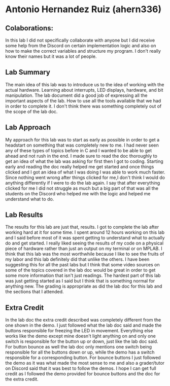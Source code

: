 # Antonio Hernandez Ruiz (ahern336)

## Colaborations:
 
 In this lab I did not specifically collaborate with anyone but I did receive some help from the Discord on certain implementation logic and also on how to make the correct variables and structure my program. I don't really know their names but it was a lot of people.


 ## Lab Summary

 The main idea of this lab was to introduce us to the idea of working with the actual hardware. Learning about interrupts, LED displays, hardware, and bit manipulation. The lab document did a good job of expressing all the important aspects of the lab. How to use all the tools available that we had in order to complete it. I don't think there was something completely out of the scope of the lab doc.


 ## Lab Approach

 My approach for this lab was to start as early as possible in order to get a headstart on something that was completely new to me. I had never seen any of these types of topics before in C and I wanted to be able to get ahead and not rush in the end. I made sure to read the doc thoroughly to get an idea of what the lab was asking for first then I got to coding. Starting early and reading the doc really helped me get started and once things clicked and I got an idea of what I was doing I was able to work much faster. Since nothing went wrong after things clicked for me,I don't think I would do anything differently if I were to do the lab again. I say that after everything clicked for me I did not struggle as much but a big part of that was all the students on the Discord who helped me with the logic and helped me understand what to do. 


 ## Lab Results

 The results for this lab are just that, results. I got to complete the lab after working hard at it for some time. I spent around 12 hours working on this lab and I said before most of it was spent getting to understand what to actually do and get started. I really liked seeing the results of my code on a physical piece of hardware rather than just an output on my terminal or on MPLAB. I think that this lab was the most worthwhile because I like to see the fruits of my labor and this lab definitely did that unlike the others. I have been suggesting this for all the past labs but I think that some video sources on some of the topics covered in the lab doc would be great in order to get some more information that isn't just readings. The hardest part of this lab was just getting started as I said but I think that is something normal for anything new. The grading is appropriate as did the lab doc for this lab and the sections that I attended.

## Extra Credit

 In the lab doc the extra credit described was completely different from the one shown in the demo. I just followed what the lab doc said and made the buttons responsible for freezing the LED in movement. Everything else works like the demo except mine doesn't light anything on and only one switch is responsible for the button up or down, just like the lab doc said. For button bounce as well the lab doc only mentions one switch being responsible for all the buttons down or up, while the demo has a switch responsible for a corresponding button. For bounce buttons I just followed the demo as it was what made the most sense to me and also a grader/tutor on Discord said that it was best to follow the demos. I hope I can get full credit as I followed the demo provided for bounce buttons and the doc for the extra credit.

